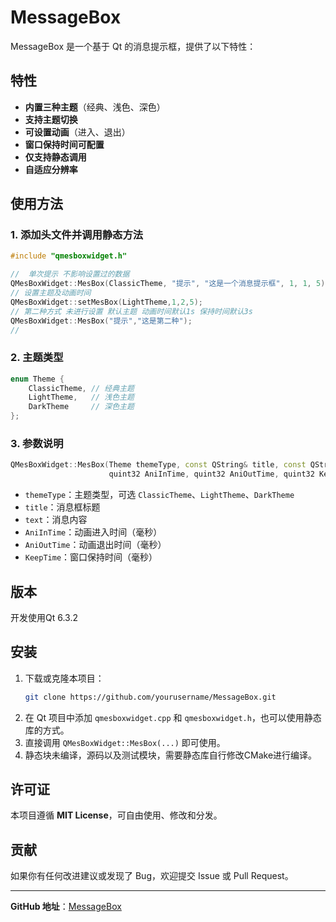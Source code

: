 # MessageBox

MessageBox 是一个基于 Qt 的消息提示框，提供了以下特性：

## 特性
- **内置三种主题**（经典、浅色、深色）
- **支持主题切换**
- **可设置动画**（进入、退出）
- **窗口保持时间可配置**
- **仅支持静态调用**
- **自适应分辨率**

## 使用方法

### 1. 添加头文件并调用静态方法
```cpp
#include "qmesboxwidget.h"

//  单次提示 不影响设置过的数据
QMesBoxWidget::MesBox(ClassicTheme, "提示", "这是一个消息提示框", 1, 1, 5);
// 设置主题及动画时间
QMesBoxWidget::setMesBox(LightTheme,1,2,5);
// 第二种方式 未进行设置 默认主题 动画时间默认1s 保持时间默认3s
QMesBoxWidget::MesBox("提示","这是第二种");
//
```

### 2. 主题类型
```cpp
enum Theme {
    ClassicTheme, // 经典主题
    LightTheme,   // 浅色主题
    DarkTheme     // 深色主题
};
```

### 3. 参数说明
```cpp
QMesBoxWidget::MesBox(Theme themeType, const QString& title, const QString& text,
                      quint32 AniInTime, quint32 AniOutTime, quint32 KeepTime);
```
- `themeType`：主题类型，可选 `ClassicTheme`、`LightTheme`、`DarkTheme`
- `title`：消息框标题
- `text`：消息内容
- `AniInTime`：动画进入时间（毫秒）
- `AniOutTime`：动画退出时间（毫秒）
- `KeepTime`：窗口保持时间（毫秒）

## 版本
开发使用Qt 6.3.2

## 安装
1. 下载或克隆本项目：
   ```sh
   git clone https://github.com/yourusername/MessageBox.git
   ```
2. 在 Qt 项目中添加 `qmesboxwidget.cpp` 和 `qmesboxwidget.h`，也可以使用静态库的方式。
3. 直接调用 `QMesBoxWidget::MesBox(...)` 即可使用。
4. 静态块未编译，源码以及测试模块，需要静态库自行修改CMake进行编译。

## 许可证
本项目遵循 **MIT License**，可自由使用、修改和分发。

## 贡献
如果你有任何改进建议或发现了 Bug，欢迎提交 Issue 或 Pull Request。

---
**GitHub 地址**：[MessageBox](https://github.com/yourusername/MessageBox)

